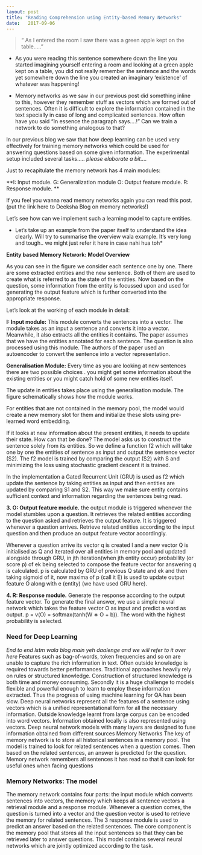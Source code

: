 ```yaml
---
layout: post
title: "Reading Comprehension using Entity-based Memory Networks"
date:   2017-09-06
---
```

> “ As I entered the room I saw there was a green apple kept on the table.….”

- As you were reading this sentence  somewhere down the line you started imagining yourself entering a room and looking at a green apple kept on a table, you did not really remember the sentence and the words yet somewhere down the line you created an imaginary ‘existence’ of whatever was happening!  

- Memory networks as we saw in our previous post did something inline to this, however they remember stuff as vectors which are formed out of sentences. Often it is difficult to explore the information contained in the text specially in case of long  and complicated sentences. How often have you said “In essence the paragraph says….!” Can we train a network to do something analogous to that?    




In our previous blog we saw that how deep learning can be used very effectively for training memory networks which could be used for answering questions based on some given information. The experimental setup included several tasks….. *please elaborate a bit….*

Just to recapitulate the memory network has 4 main modules:

**I: Input module.
G: Generalization module 
O: Output feature module. 
R: Response module. **

If you feel you wanna read memory networks again you can read this post. (put the link here to Deeksha Blog on memory networks!) 

Let’s see how can we implement such a learning model to capture entities. 

* Let’s take up an example from the paper itself to understand the idea clearly. Will try to summarise the overview wala example. It’s very long and tough.. we might just refer it here in case nahi hua toh* 

**Entity based Memory Network: Model Overview**

As you can see in the figure we consider each sentence one by one. There are some extracted entities and the new sentence. Both of them are used to create what is referred to as the state of the entities. Now based on the question, some information from the entity is focussed upon and used for generating the output feature which is further converted into the appropriate response.  

Let’s look at the working of each module in detail:

**I: Input module:** This module converts the sentences into a vector.  The module takes as  an input a sentence and converts it into a vector. Meanwhile, it also extracts all the entities it contains. The paper assumes that we have the entities annotated for each sentence. The question is also processed using this module. The authors of the paper used an autoencoder to convert the sentence into a vector representation.

**Generalisation Module:** Every time as you are looking at new sentences there are two possible choices .
you might get some information about the existing entities 
or you might catch hold of some new entities itself.

The update in entities takes place using the generalisation module. The figure schematically shows how the module works. 



For entities that are not contained in the memory pool, the model would create a new memory slot for them and initialize these slots using pre-learned word embedding.

If it looks at new information about the present entities, it needs to update their state. How can that be done? The model asks us to construct the sentence solely from its entities. So we define a function f2 which will take one by one the entities of sentence as input and output the sentence vector (S2). The f2 model is trained by comparing the output (S2) with S and minimizing the loss using stochastic gradient descent it is trained.


In the implementation a Gated Recurrent Unit (GRU) is used as f2 which update the sentence by taking entities as input and then entities are updated by comparing S1 and S2. This way we make sure entity contains sufficient context and information regarding the sentences being read.

**3. O: Output feature module.** the output module is triggered whenever the model stumbles upon a question. It retrieves the related entities according to the question asked and retrieves the output feature. 
It is triggered whenever a question arrives. Retrieve related entities according to the input question and then produce an output feature vector accordingly.


 Whenever a question arrive its vector q is created l and a new vector Q is initialised as Q  and iterated over all entities in memory pool and updated alongside through GRU, in jth iteration(when jth entity occur)  probability (or score p) of ek being selected to compose the feature vector for answering q is calculated. p  is calculated by GRU of previous Q state and ek and then taking sigmoid of it, now maxima of p (call it E) is used to update output feature O along with e (entity) (we have used GRU here).  



**4. R: Response module.** Generate the response according to the output feature vector.
To generate the final answer, we use a simple neural network which takes the feature vector O as input and predict a word as output. 
p = v(O) = softmax(tanh(W ∗ O + b)). The word with the highest probability is selected.
 

### Need for Deep Learning
*End to end lstm wala blog main yeh daalenge and we will refer to it over here*
Features such as bag-of-words, token frequencies and so on are unable to capture the rich information in text. Often outside knowledge is required towards better performances. Traditional approaches heavily rely on rules or structured knowledge. Construction of structured knowledge is both time and money consuming. Secondly it is a huge challenge to models flexible and powerful enough to learn to employ these information extracted. Thus the progress of using machine learning for QA has been slow.
Deep neural networks represent all the features of a sentence using vectors which is a unified representational form for all the necessary information. Outside knowledge learnt from large corpus can be encoded into word vectors. Information obtained locally is also represented using vectors. Deep neural network models with many layers are designed to fuse information obtained from different sources
Memory Networks
The key of memory network is to store all historical sentences in a memory pool. The model is trained to look for related sentences when a question comes. Then based on the related sentences, an answer is predicted for the question. Memory network remembers all sentences it has read so that it can look for useful ones when facing questions
### Memory Networks: The model
The memory network contains four parts: the input module which converts sentences into vectors, the memory which keeps all sentence vectors a retrieval module and a response module. Whenever a question comes, the question is turned into a vector and the question vector is used to retrieve the memory for related sentences. The 3 response module is used to predict an answer based on the related sentences. The core component is the memory pool that stores all the input sentences so that they can be retrieved later to answer questions. This model contains several neural networks which are jointly optimized according to the task.




